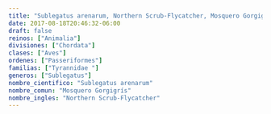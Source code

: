 ```yaml
---
title: "Sublegatus arenarum, Northern Scrub-Flycatcher, Mosquero Gorgigrís"
date: 2017-08-18T20:46:32-06:00
draft: false
reinos: ["Animalia"]
divisiones: ["Chordata"]
clases: ["Aves"]
ordenes: ["Passeriformes"]
familias: ["Tyrannidae "]
generos: ["Sublegatus"]
nombre_cientifico: "Sublegatus arenarum"
nombre_comun: "Mosquero Gorgigrís"
nombre_ingles: "Northern Scrub-Flycatcher"
---
```

